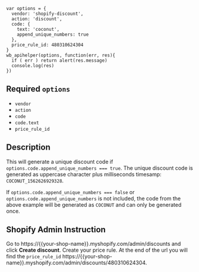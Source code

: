 ```
var options = {
  vendor: 'shopify-discount',
  action: 'discount',
  code: {
    text: 'coconut',
    append_unique_numbers: true
  },
  price_rule_id: 480310624304
}
wb_apihelper(options, function(err, res){
  if ( err ) return alert(res.message)
  console.log(res)
})
```
## Required `options`
* `vendor`
* `action`
* `code`
* `code.text`
* `price_rule_id`

## Description
This will generate a unique discount code if `options.code.append_unique_numbers === true`. The unique discount code is generated as uppercase character plus milliseconds timesamp: `COCONUT_1562626929328`.

If `options.code.append_unique_numbers === false` or `options.code.append_unique_numbers` is not included, the code from the above example will be generated as `COCONUT` and can only be generated once.

## Shopify Admin Instruction
Go to https://{{your-shop-name}}.myshopify.com/admin/discounts and click __Create discount__. Create your price rule. At the end of the url you will find the `price_rule_id` https://{{your-shop-name}}.myshopify.com/admin/discounts/480310624304.
